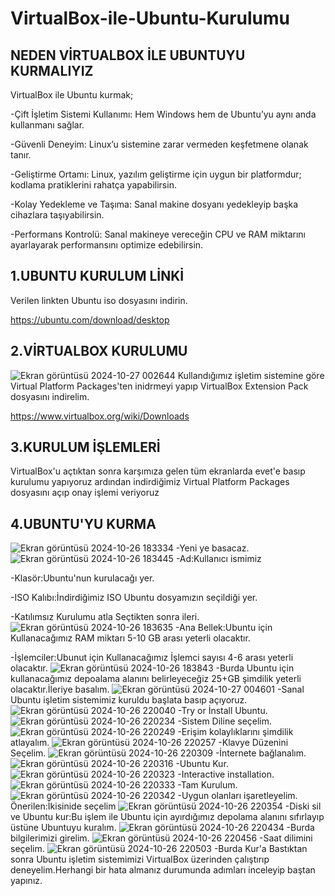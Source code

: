 # VirtualBox-ile-Ubuntu-Kurulumu
## NEDEN VİRTUALBOX İLE UBUNTUYU KURMALIYIZ
VirtualBox ile Ubuntu kurmak;

-Çift İşletim Sistemi Kullanımı: Hem Windows hem de Ubuntu’yu aynı anda kullanmanı sağlar.

-Güvenli Deneyim: Linux’u sistemine zarar vermeden keşfetmene olanak tanır.

-Geliştirme Ortamı: Linux, yazılım geliştirme için uygun bir platformdur; kodlama pratiklerini rahatça yapabilirsin.

-Kolay Yedekleme ve Taşıma: Sanal makine dosyanı yedekleyip başka cihazlara taşıyabilirsin.

-Performans Kontrolü: Sanal makineye vereceğin CPU ve RAM miktarını ayarlayarak performansını optimize edebilirsin.
## 1.UBUNTU KURULUM LİNKİ
Verilen linkten Ubuntu iso dosyasını indirin.

https://ubuntu.com/download/desktop
## 2.VİRTUALBOX KURULUMU
![Ekran görüntüsü 2024-10-27 002644](https://github.com/user-attachments/assets/7e58206a-d83a-4201-92ca-76c8b66e7aaa)
Kullandığımız işletim sistemine göre Virtual Platform Packages'ten inidrmeyi yapıp VirtualBox Extension Pack dosyasını indirelim.

https://www.virtualbox.org/wiki/Downloads
## 3.KURULUM İŞLEMLERİ
VirtualBox'u açtıktan sonra karşımıza gelen tüm ekranlarda evet'e basıp kurulumu yapıyoruz ardından indirdiğimiz Virtual Platform Packages dosyasını açıp onay işlemi veriyoruz
## 4.UBUNTU'YU KURMA
![Ekran görüntüsü 2024-10-26 183334](https://github.com/user-attachments/assets/8ca0545a-70e4-42bb-8786-1910ff4e2a86)
-Yeni ye basacaz.
![Ekran görüntüsü 2024-10-26 183445](https://github.com/user-attachments/assets/ce0b1061-d7c8-4445-a5e1-b02b0ce725e3)
-Ad:Kullanıcı ismimiz

-Klasör:Ubuntu'nun kurulacağı yer.

-ISO Kalıbı:İndirdiğimiz ISO Ubuntu dosyamızın seçildiği yer.

-Katılımsız Kurulumu atla Seçtikten sonra ileri.
![Ekran görüntüsü 2024-10-26 183635](https://github.com/user-attachments/assets/49586c18-b44b-4c09-a44d-3db8d45bc807)
-Ana Bellek:Ubuntu için Kullanacağımız RAM miktarı 5-10 GB arası yeterli olacaktır.

-İşlemciler:Ubunut için Kullanacağımız İşlemci sayısı 4-6 arası yeterli olacaktır.
![Ekran görüntüsü 2024-10-26 183843](https://github.com/user-attachments/assets/d76bf976-0c5b-4db3-9f9f-4cf3ef0cb84e)
-Burda Ubuntu için kullanacağımız depoalama alanını belirleyeceğiz 25+GB şimdilik yeterli olacaktır.İleriye basalım.
![Ekran görüntüsü 2024-10-27 004601](https://github.com/user-attachments/assets/8f0576c1-bfa9-4339-92b2-aeca2ea49b89)
-Sanal Ubuntu işletim sistemimiz kuruldu başlata basıp açıyoruz.
![Ekran görüntüsü 2024-10-26 220040](https://github.com/user-attachments/assets/bea3bc05-5705-41be-a4d6-22a70b6cce33)
-Try or İnstall Ubuntu.
![Ekran görüntüsü 2024-10-26 220234](https://github.com/user-attachments/assets/da220e08-2b0d-49ae-8c8d-9bcd60c10557)
-Sistem Diline seçelim.
![Ekran görüntüsü 2024-10-26 220249](https://github.com/user-attachments/assets/e8fddace-3eb3-4f19-b21b-a0fc608ab1c6)
-Erişim kolaylıklarını şimdilik atlayalım.
![Ekran görüntüsü 2024-10-26 220257](https://github.com/user-attachments/assets/96dad85f-0a98-4737-b27a-b31d9dfdf114)
-Klavye Düzenini Seçelim.
![Ekran görüntüsü 2024-10-26 220309](https://github.com/user-attachments/assets/d0351f62-fb23-48a7-b0f0-6c61cc3873bd)
-İnternete bağlanalım.
![Ekran görüntüsü 2024-10-26 220316](https://github.com/user-attachments/assets/cd90c679-3e8d-428c-94d2-d559662ad50c)
-Ubuntu Kur.
![Ekran görüntüsü 2024-10-26 220323](https://github.com/user-attachments/assets/77d2304f-db79-4fec-a99a-7e9b6f5a5f3e)
-Interactive installation.
![Ekran görüntüsü 2024-10-26 220333](https://github.com/user-attachments/assets/28a6dbe9-5685-4e58-bc7a-187a2ff1398e)
-Tam Kurulum.
![Ekran görüntüsü 2024-10-26 220342](https://github.com/user-attachments/assets/de10dde4-6f4d-46fb-94ce-f0563e9d6d4f)
-Uygun olanları işaretleyelim.
Önerilen:İkisinide seçelim
![Ekran görüntüsü 2024-10-26 220354](https://github.com/user-attachments/assets/1f89e1f3-7976-4a26-be3f-9796649fbbd0)
-Diski sil ve Ubuntu kur:Bu işlem ile Ubuntu için ayırdığımız depolama alanını sıfırlayıp üstüne Ubuntuyu kuralım.
![Ekran görüntüsü 2024-10-26 220434](https://github.com/user-attachments/assets/e2d8d85e-2d39-4cf7-9b41-84cb26e16ffd)
-Burda bilgilerimizi girelim.
![Ekran görüntüsü 2024-10-26 220456](https://github.com/user-attachments/assets/820e5a63-818c-4e6c-82c2-7147ec41c213)
-Saat dilimini seçelim.
![Ekran görüntüsü 2024-10-26 220503](https://github.com/user-attachments/assets/419640ad-e4f7-41f5-ba55-285aba71ce9c)
-Burda Kur'a Bastıktan sonra Ubuntu işletim sistemimizi VirtualBox üzerinden çalıştırıp deneyelim.Herhangi bir hata almanız durumunda adımları inceleyip baştan yapınız.













